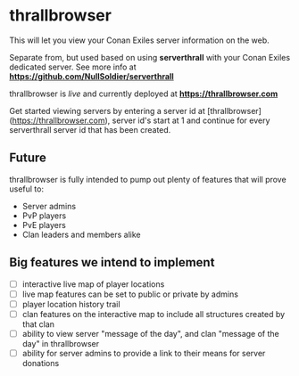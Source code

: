 # thrallbrowser

This will let you view your Conan Exiles server information on the web.

Separate from, but used based on using **serverthrall** with your Conan Exiles dedicated server.
See more info at **https://github.com/NullSoldier/serverthrall**

thrallbrowser is *live* and currently deployed at **https://thrallbrowser.com**

Get started viewing servers by entering a server id at [thrallbrowser] (https://thrallbrowser.com), server id's start at 1 and continue for every serverthrall server id that has been created.

## Future

thrallbrowser is fully intended to pump out plenty of features that will prove useful to:
- Server admins
- PvP players
- PvE players
- Clan leaders and members alike

## Big features we intend to implement

- [ ] interactive live map of player locations
- [ ] live map features can be set to public or private by admins
- [ ] player location history trail
- [ ] clan features on the interactive map to include all structures created by that clan
- [ ] ability to view server "message of the day", and clan "message of the day" in thrallbrowser
- [ ] ability for server admins to provide a link to their means for server donations